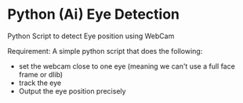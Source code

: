 # Python (Ai) Eye Detection
Python Script to detect Eye position using WebCam

Requirement:
A simple python script that does the following:

- set the webcam close to one eye (meaning we can't use a full face frame or dlib)
- track the eye
- Output the eye position precisely